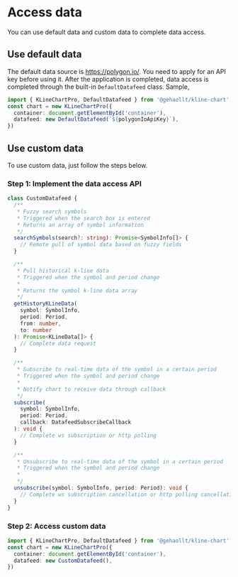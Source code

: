 # Access data

You can use default data and custom data to complete data access.

## Use default data

The default data source is https://polygon.io/. You need to apply for an API key before using it. After the application is completed, data access is completed through the built-in `DefaultDatafeed` class.
Sample,

```typescript
import { KLineChartPro, DefaultDatafeed } from '@gehaollt/kline-chart'
const chart = new KLineChartPro({
  container: document.getElementById('container'),
  datafeed: new DefaultDatafeed(`${polygonIoApiKey}`),
})
```

## Use custom data

To use custom data, just follow the steps below.

### Step 1: Implement the data access API

```typescript
class CustomDatafeed {
  /**
   * Fuzzy search symbols
   * Triggered when the search box is entered
   * Returns an array of symbol information
   */
  searchSymbols(search?: string): Promise<SymbolInfo[]> {
    // Remote pull of symbol data based on fuzzy fields
  }

  /**
   * Pull historical k-line data
   * Triggered when the symbol and period change
   *
   * Returns the symbol k-line data array
   */
  getHistoryKLineData(
    symbol: SymbolInfo,
    period: Period,
    from: number,
    to: number
  ): Promise<KLineData[]> {
    // Complete data request
  }

  /**
   * Subscribe to real-time data of the symbol in a certain period
   * Triggered when the symbol and period change
   *
   * Notify chart to receive data through callback
   */
  subscribe(
    symbol: SymbolInfo,
    period: Period,
    callback: DatafeedSubscribeCallback
  ): void {
    // Complete ws subscription or http polling
  }

  /**
   * Unsubscribe to real-time data of the symbol in a certain period
   * Triggered when the symbol and period change
   *
   */
  unsubscribe(symbol: SymbolInfo, period: Period): void {
    // Complete ws subscription cancellation or http polling cancellation
  }
}
```

### Step 2: Access custom data

```typescript
import { KLineChartPro, DefaultDatafeed } from '@gehaollt/kline-chart'
const chart = new KLineChartPro({
  container: document.getElementById('container'),
  datafeed: new CustomDatafeed(),
})
```
